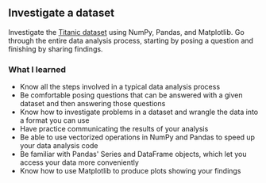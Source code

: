 ## Investigate a dataset

Investigate the [Titanic dataset](https://www.kaggle.com/c/titanic/data) using NumPy, Pandas, and Matplotlib. Go through the entire data analysis process, starting by posing a question and finishing by sharing findings.

### What I learned

* Know all the steps involved in a typical data analysis process
* Be comfortable posing questions that can be answered with a given dataset and then answering those questions
* Know how to investigate problems in a dataset and wrangle the data into a format you can use
* Have practice communicating the results of your analysis
* Be able to use vectorized operations in NumPy and Pandas to speed up your data analysis code
* Be familiar with Pandas' Series and DataFrame objects, which let you access your data more conveniently
* Know how to use Matplotlib to produce plots showing your findings

